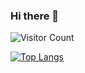 ### Hi there 👋

![Visitor Count](https://profile-counter.glitch.me/Christmas/count.svg)

[![Top Langs](https://github-readme-stats.vercel.app/api/top-langs/?username=Christmas)](https://github.com/Christmas/github-readme-stats)

<!--
**yangkingg/yangkingg** is a ✨ _special_ ✨ repository because its `README.md` (this file) appears on your GitHub profile.

Here are some ideas to get you started:

- 🔭 I’m currently working on ...
- 🌱 I’m currently learning ...
- 👯 I’m looking to collaborate on ...
- 🤔 I’m looking for help with ...
- 💬 Ask me about ...
- 📫 How to reach me: ...
- 😄 Pronouns: ...
- ⚡ Fun fact: ...
-->
